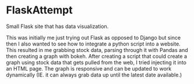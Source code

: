 # FlaskAttempt
Small Flask site that has data visualization.


This was initially me just trying out Flask as opposed to Django but since then I also wanted to see how to integrate a python script into
a website. This resulted in me grabbing stock data, parsing through it with Pandas and then creating a graph with bokeh. After creating
a script that could create a graph using stock data that gets pulled from the web, I tried injecting it into an HTML page. The graph
is responsive and can be updated to work dynamically (IE. it can always grab data up until the latest date available.)
